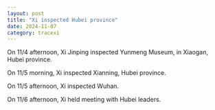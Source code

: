 ```yaml
---
layout: post
title: "Xi inspected Hubei province"
date: 2024-11-07
category: tracexi
---
```


On 11/4 afternoon, Xi Jinping inspected Yunmeng Museum, in Xiaogan, Hubei province.

On 11/5 morning, Xi inspected Xianning, Hubei province.

On 11/5 afternoon, Xi inspected Wuhan.

On 11/6 afternoon, Xi held meeting with Hubei leaders.